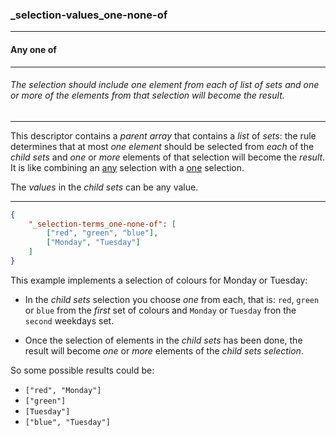 ### _selection-values_one-none-of



------
#### Any one of



------
###### The selection should include one element from each of list of sets and one or more of the elements from that selection will become the result.



------
This descriptor contains a *parent array* that contains a *list* of *sets*: the rule determines that at most *one element* should be selected from *each* of the *child sets* and *one* or *more* elements of that selection will become the *result*. It is like combining an [any](_selection-valuesany) selection with a [one](_selection-values_one) selection.

The *values* in the *child sets* can be any value.



------
```json
{
	"_selection-terms_one-none-of": [
		["red", "green", "blue"],
		["Monday", "Tuesday"]
	]
}
```

This example implements a selection of colours for Monday or Tuesday:

- In the *child sets* selection you choose *one* from each, that is: `red`, `green` or `blue` from the *first* set of colours and `Monday` or `Tuesday` fron the `second` weekdays set.
  
- Once the selection of elements in the *child sets* has been done, the result will become *one* or *more* elements of the *child sets selection*.
  

So some possible results could be:

- `["red", "Monday"]`
- `["green"]`
- `[Tuesday"]`
- `["blue", "Tuesday"]`